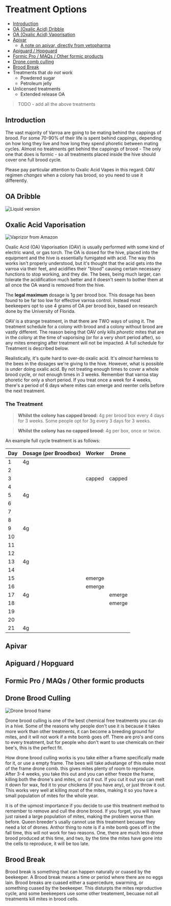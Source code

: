 # Treatment Options

* [Introduction](#introduction)
* [OA (Oxalic Acid) Dribble](#oa-dribble)
* [OA (Oxalic Acid) Vaporisation](#oxalic-acid-vaporisation)
* [Apivar](#apivar)
    * [A note on apivar, directly from vetopharma](/wiki/varroa/apivar_misuse)
* [Apiguard / Hopguard](#apiguard-/-hopguard)
* [Formic Pro / MAQs / Other formic products](#Formic-Pro-/-MAQs-/-Other-formic-products)
* [Drone comb culling](#drone-brood-culling)
* [Brood Break](#brood-Break)
* Treatments that *do not* work
    * Powdered sugar
    * Petroleum jelly
* Unlicensed treatments
    * Extended release OA


> TODO - add all the above treatments

## Introduction

The vast majority of Varroa are going to be mating behind the cappings of brood. For some 70-90% of their life is spent behind cappings, depending on how long they live and how long they spend phoretic between mating cycles. Almost no treatments get behind the cappings of brood - The only one that does is formic - so all treatments placed inside the hive should cover one full brood cycle. 

Please pay particular attention to Oxalic Acid Vapes in this regard. OAV regimen *changes* when a colony has brood, so you need to use it differently.

## OA Dribble

![Liquid version](/wiki/images/5976c-acid-2370-1.webp)

## Oxalic Acid Vaporisation

![Vaprizor from Amazon](/wiki/images/51OjeZUpt0L._AC_UF894,1000_QL80_.jpg)

Oxalic Acid (OA) Vaporisation (OAV) is usually performed with some kind of electric wand, or gas torch. The OA is dosed for the hive, placed into the equipment and the hive is essentially fumigated with acid. The way this works isn't properly understood, but it's thought that the acid gets into the varroa via their feet, and acidifies their "blood" causing certain necessary functions to stop working, and they die. The bees, being much larger, can tolerate the acidification much better and it doesn't seem to bother them at all once the OA wand is removed from the hive. 

The **legal maximum** dosage is 1g per brood box. This dosage has been found to be far too low for effective varroa control. Instead most beekeepers opt to use 4 grams of OA per brood box, based on research done by the University of Florida.

OAV is a strange treatment, in that there are TWO ways of using it. The treatment schedule for a colony with brood and a colony without brood are vastly different. The reason being that OAV only kills *phoretic* mites that are in the colony at the time of vaporising (or for a very short period after), so any mites emerging after treatment will not be impacted. A full schedule for Treatment is described below. 

Realistically, it's quite hard to over-do oxalic acid. It's *almost* harmless to the bees in the dosages we're giving to the hive. However, what is possible is *under* doing oxalic acid. By not treating enough times to cover a whole brood cycle, or not enough times in 3 weeks. Remember that varroa stay phoretic for only a short period. If you treat once a week for 4 weeks, there's a period of 6 days where mites can emerge and reenter cells before the next treatment. 

### The Treatment

> **Whilst the colony has capped brood:** 4g per brood box every 4 days for 3 weeks. Some people opt for 3g every 3 days for 3 weeks. 

> **Whilst the colony has no capped brood:** 4g per box, once or twice. 

An example full cycle treatment is as follows:

| Day  | Dosage (per Broodbox) | Worker | Drone  |
| ---- | --------------------- | ------ | ------ |
| 1    | 4g                    |        |        |
| 2    |                       |        |        |
| 3    |                       | capped | capped |
| 4    |                       |        |        |
| 5    | 4g                    |        |        |
| 6    |                       |        |        |
| 7    |                       |        |        |
| 8    |                       |        |        |
| 9    | 4g                    |        |        |
| 10   |                       |        |        |
| 11   |                       |        |        |
| 12   |                       |        |        |
| 13   | 4g                    |        |        |
| 14   |                       |        |        |
| 15   |                       | emerge |        |
| 16   |                       | emerge |        |
| 17   | 4g                    |        | emerge |
| 18   |                       |        | emerge |
| 19   |                       |        |        |
| 20   |                       |        |        |
| 21   | 4g                    |        |        |

## Apivar

## Apiguard / Hopguard

## Formic Pro / MAQs / Other formic products

## Drone Brood Culling

![Drone brood frame](/wiki/images/droneFrame.jpg)

Drone brood culling is one of the best chemical free treatments you can do in a hive. Some of the reasons why people don't use it is because it takes more work than other treatments, it can become a breeding ground for mites, and it will not work if a mite bomb goes off. There are pro's and cons to every treatment, but for people who don't want to use chemicals on their bee's, this is the perfect fit.

How drone brood culling works is you take either a frame specifically made for it, or use a empty frame. The bees will take advatange of this make most of the frame drone comb. this gives mites plenty of room to reproduce. After 3-4 weeks, you take this out and you can either freeze the frame, killing both the drone's and mites, or cut it out. If you cut it out you can melt it down for wax, fed it to your chickens (if you have any), or just throw it out. This works very well at killing most of the mites, making it so you have a small population of mites for the whole year.

It is of the upmost importance if you decide to use this treatment method to remember to remove and cull the drone brood. If you forget, you will have just raised a large population of mites, making the problem worse than before. Queen breeder's usally cannot use this treatment becuase they need a lot of drones. Anthor thing to note is if a mite bomb goes off in the fall time, this will not work for two reasons. One, there are much less drone brood produced at this time, and two, by the time the mites have gone into the cells to reproduce, it will be too late.

## Brood Break

Brood break is something that can happen naturally or cuased by the beekeeper. A Brood break means a time or period where there are no eggs lain. Brood breaks are cuased either a supercedure, swarming, or something cuased by the beekeeper. This disturpts the mites reproductive cycle, and some beekeepers use some other treatement, becuase not all treatments kill mites in brood cells.


